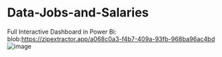# Data-Jobs-and-Salaries
Full Interactive Dashboard in Power Bi: blob:https://zipextractor.app/a068c0a3-f4b7-409a-93fb-968ba96ac4bd
![image](https://github.com/user-attachments/assets/a3c7f207-8fbd-472b-84d4-a91a7ba0a8da)


